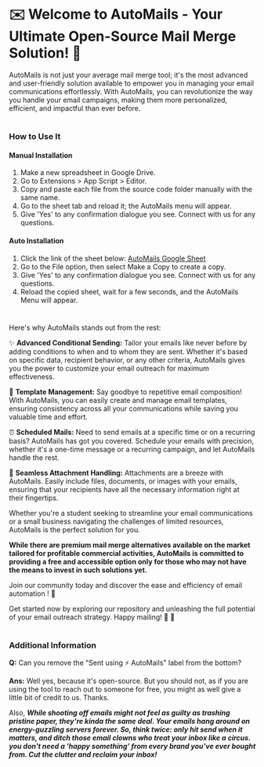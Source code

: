 # ✉️ Welcome to AutoMails - Your Ultimate Open-Source Mail Merge Solution! 🚀

AutoMails is not just your average mail merge tool; it's the most advanced and user-friendly solution available to empower you in managing your email communications effortlessly. With AutoMails, you can revolutionize the way you handle your email campaigns, making them more personalized, efficient, and impactful than ever before.
#
### How to Use It

#### Manual Installation

1. Make a new spreadsheet in Google Drive.
2. Go to Extensions > App Script > Editor.
3. Copy and paste each file from the source code folder manually with the same name.
4. Go to the sheet tab and reload it; the AutoMails menu will appear.
5. Give 'Yes' to any confirmation dialogue you see. Connect with us for any questions.

#### Auto Installation

1. Click the link of the sheet below:
   [AutoMails Google Sheet](https://docs.google.com/spreadsheets/d/1QdHNnQNjHMGL8wc74HJNDnoYmVFjQJrlSJDcEwhS0uQ/edit?usp=sharing)
2. Go to the File option, then select Make a Copy to create a copy.
3. Give 'Yes' to any confirmation dialogue you see. Connect with us for any questions.
4. Reload the copied sheet, wait for a few seconds, and the AutoMails Menu will appear.

#
Here's why AutoMails stands out from the rest:

✨ **Advanced Conditional Sending:** Tailor your emails like never before by adding conditions to when and to whom they are sent. Whether it's based on specific data, recipient behavior, or any other criteria, AutoMails gives you the power to customize your email outreach for maximum effectiveness.

📝 **Template Management:** Say goodbye to repetitive email composition! With AutoMails, you can easily create and manage email templates, ensuring consistency across all your communications while saving you valuable time and effort.

⏰ **Scheduled Mails:** Need to send emails at a specific time or on a recurring basis? AutoMails has got you covered. Schedule your emails with precision, whether it's a one-time message or a recurring campaign, and let AutoMails handle the rest.

📎 **Seamless Attachment Handling:** Attachments are a breeze with AutoMails. Easily include files, documents, or images with your emails, ensuring that your recipients have all the necessary information right at their fingertips.

Whether you're a student seeking to streamline your email communications or a small business navigating the challenges of limited resources, AutoMails is the perfect solution for you.

**While there are premium mail merge alternatives available on the market tailored for profitable commercial activities, AutoMails is committed to providing a free and accessible option only for those who may not have the means to invest in such solutions yet.**

Join our community today and discover the ease and efficiency of email automation ! 📧

Get started now by exploring our repository and unleashing the full potential of your email outreach strategy. Happy mailing! 🚀 💌
#
### Additional Information

**Q:** Can you remove the "Sent using ⚡ AutoMails" label from the bottom?

**Ans:** Well yes, because it's open-source. But you should not, as if you are using the tool to reach out to someone for free, you might as well give a little bit of credit to us. Thanks.

Also, ***While shooting off emails might not feel as guilty as trashing pristine paper, they're kinda the same deal. Your emails hang around on energy-guzzling servers forever. So, think twice: only hit send when it matters, and ditch those email clowns who treat your inbox like a circus.
you don't need a 'happy something' from every brand you've ever bought from. Cut the clutter and reclaim your inbox!***
